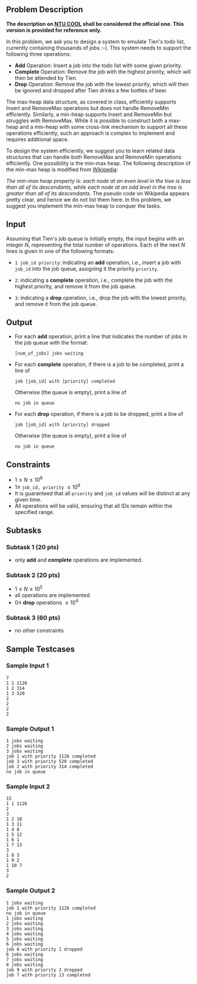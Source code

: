 ## Problem Description

**The description on [NTU COOL]() shall be considered the official one. This version is provided for reference only.**

In this problem, we ask you to design a system to emulate Tien's todo list, currently containing thousands of jobs :-(. This system needs to support the following three operations:
* **Add** Operation: Insert a job into the todo list with some given priority.
* **Complete** Operation: Remove the job with the highest priority, which will then be attended by Tien.
* **Drop** Operation: Remove the job with the lowest priority, which will then be ignored and dropped after Tien drinks a few bottles of beer.

The max-heap data structure, as covered in class, efficiently supports Insert and RemoveMax operations but does not handle RemoveMin efficiently. Similarly, a min-heap supports Insert and RemoveMin but struggles with RemoveMax. While it is possible to construct both a max-heap and a min-heap with some cross-link mechanism to support all these operations efficiently, such an approach is complex to implement and requires additional space.

To design the system efficiently, we suggest you to learn related data structures that can handle both RemoveMax and RemoveMin operations efficiently. One possibility is the min-max heap. The following description of the min-max heap is modified from [Wikipedia](https://en.wikipedia.org/wiki/Min-max_heap): 

*The min-max heap property is: each node at an even level in the tree is less than all of its descendants, while each node at an odd level in the tree is greater than all of its descendants.*
The pseudo code on Wikipedia appears pretty clear, and hence we do not list them here. In this problem, we suggest you implement the min-max heap to conquer the tasks.


## Input

Assuming that Tien's job queue is initially empty, the input begins with an integer $N$, representing the total number of operations. Each of the next $N$ lines is given in one of the following formats:

* `1 job_id priority`: indicating an **add** operation, i.e., insert a job with `job_id` into the job queue, assigning it the priority `priority`.

* `2`: indicating a **complete** operation, i.e., complete the job with the highest priority, and remove it from the job queue.

* `3`: indicating a **drop** operation, i.e., drop the job with the lowest priority, and remove it from the job queue.


## Output

* For each **add** operation, print a line that indicates the number of jobs in the job queue with the format: 

    `[num_of_jobs] jobs waiting`
    

* For each **complete** operation, if there is a job to be completed, print a line of 

    `job [job_id] with [priority] completed`
    
    Otherwise (the queue is empty), print a line of

    `no job in queue`


* For each **drop** operation, if there is a job to be dropped, print a line of 

    `job [job_id] with [priority] dropped`

    Otherwise (the queue is empty), print a line of

    `no job in queue`


## Constraints
* $1 \leq N \leq 10^6$
* $1 \leq$ `job_id, priority` $\leq 10^9$
* It is guaranteed that all `priority` and `job_id` values will be distinct at any given time. 
* All operations will be valid, ensuring that all IDs remain within the specified range.


## Subtasks

### Subtask 1 (20 pts)

* only **add** and **complete** operations are implemented. 

### Subtask 2 (20 pts)

* $1 \leq N \leq 10^5$
* all operations are implemented
* $0 \leq$ **drop** operations $\leq 10^4$

### Subtask 3 (60 pts)

* no other constraints


## Sample Testcases

### Sample Input 1
```
7
1 1 1126
1 2 314
1 3 520
2
2
2
2
```
### Sample Output 1
```
1 jobs waiting
2 jobs waiting
3 jobs waiting
job 1 with priority 1126 completed
job 3 with priority 520 completed
job 2 with priority 314 completed
no job in queue
```

### Sample Input 2
```
15
1 1 1126
2
3
1 2 10
1 3 11
1 4 8
1 5 12
1 6 1
1 7 13
3
1 8 3
1 9 2
1 10 7
3
2
```

### Sample Output 2
```
1 jobs waiting
job 1 with priority 1126 completed
no job in queue
1 jobs waiting
2 jobs waiting
3 jobs waiting
4 jobs waiting
5 jobs waiting
6 jobs waiting
job 6 with priority 1 dropped
6 jobs waiting
7 jobs waiting
8 jobs waiting
job 9 with priority 2 dropped
job 7 with priority 13 completed
```
